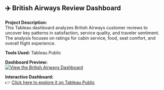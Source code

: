 ## ✈️ British Airways Review Dashboard

**Project Description:**  
This Tableau dashboard analyzes British Airways customer reviews to uncover key patterns in satisfaction, service quality, and traveler sentiment.  
The analysis focuses on ratings for cabin service, food, seat comfort, and overall flight experience.  

**Tools Used:** Tableau Public

**Dashboard Preview:**  
[![View the British Airways Dashboard](images/ba_dashboard_preview.png)](https://public.tableau.com/views/BritishAirwaysReview_17607144346010/Dashboard1?:language=en-US&:display_count=n&:origin=viz_share_link)

**Interactive Dashboard:**  
👉 [Click here to explore it on Tableau Public]([https://public.tableau.com/views/BritishAirwaysReview_17607144346010/Dashboard1?:language=en-US&:display_count=n&:origin=viz_share_link](https://public.tableau.com/views/BritishAirwaysReview_17607144346010/Dashboard1?:language=en-US&:sid=&:redirect=auth&:display_count=n&:origin=viz_share_link))

